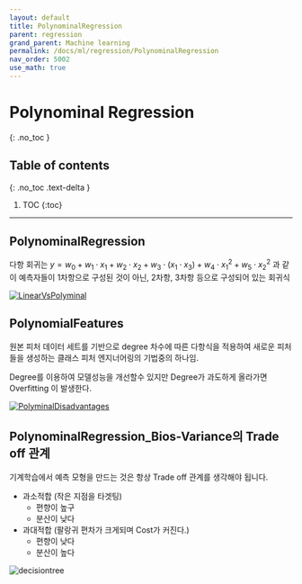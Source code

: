 ```yaml
---
layout: default
title: PolynominalRegression
parent: regression
grand_parent: Machine learning
permalink: /docs/ml/regression/PolynominalRegression
nav_order: 5002
use_math: true
---
```


# Polynominal Regression
{: .no_toc }

## Table of contents
{: .no_toc .text-delta }

1. TOC
{:toc}

---

## PolynominalRegression 
다항 회귀는 $y=w_0+w_1\cdot{x_1}+w_2\cdot{x_2}+w_3\cdot{(x_1\cdot x_3)}+w_4\cdot{x_1}^2+w_5\cdot{x_2}^2$ 과 같이 예측자들이 1차항으로 구성된 것이 아닌, 2차항, 3차항 등으로 구성되어 있는 회귀식

[![LinearVsPolyminal](https://cdn-images-1.medium.com/max/1024/1*2sbvwzbsuju09gpUjXvMxg.png)](http://google.com.au/)


## PolynomialFeatures 
원본 피처 데이터 세트를 기반으로 degree 차수에 따른 다항식을 적용하여 새로운 피처들을 생성하는 클래스 피처 엔지너어링의 기법중의 하나임.

Degree를 이용하여 모델성능을 개선할수 있지만 Degree가 과도하게 올라가면 Overfitting 이 발생한다. 

[![PolyminalDisadvantages](https://scikit-learn.org/stable/_images/sphx_glr_plot_underfitting_overfitting_001.png)](http://google.com.au/)


## PolynominalRegression_Bios-Variance의 Trade off 관계 
기계학습에서 예측 모형을 만드는 것은 항상 Trade off 관계를 생각해야 됩니다. 
* 과소적합  (작은 지점을 타겟팅)
  * 편향이 높구
  * 분산이 낮다 
* 과대적합  (팔랑귀 편차가 크게되며 Cost가 커진다.)
  * 편향이 낮다
  * 분산이 높다 

![decisiontree](../img/05_magic.png)